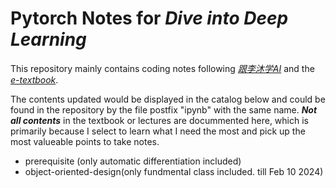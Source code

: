 # Pytorch Notes for *Dive into Deep Learning*
This repository mainly contains coding notes following *[跟李沐学AI](https://www.youtube.com/watch?v=gdtFWyvNUcI&list=PLQtPj5OvXSt9SwJnrYu_45_-S6oKQqyxW)* and the *[e-textbook](https://d2l.ai/index.html)*.

The contents updated would be displayed in the catalog below and could be found in the repository by the file postfix "ipynb" with the same name. ***Not all contents*** in the textbook or lectures are docummented here, which is primarily because I select to learn what I need the most and pick up the most valueable points to take notes.

- prerequisite (only automatic differentiation included)
- object-oriented-design(only fundmental class included. till Feb 10 2024)